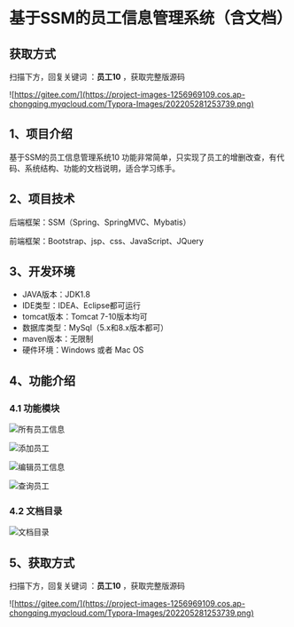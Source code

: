 # 基于SSM的员工信息管理系统（含文档）

## 获取方式

扫描下方，回复关键词  ：**员工10** ，获取完整版源码

![https://gitee.com/](https://project-images-1256969109.cos.ap-chongqing.myqcloud.com/Typora-Images/202205281253739.png)

## 1、项目介绍

基于SSM的员工信息管理系统10 功能非常简单，只实现了员工的增删改查，有代码、系统结构、功能的文档说明，适合学习练手。


## 2、项目技术

后端框架：SSM（Spring、SpringMVC、Mybatis）

前端框架：Bootstrap、jsp、css、JavaScript、JQuery

## 3、开发环境

- JAVA版本：JDK1.8
- IDE类型：IDEA、Eclipse都可运行
- tomcat版本：Tomcat 7-10版本均可
- 数据库类型：MySql（5.x和8.x版本都可） 
- maven版本：无限制
- 硬件环境：Windows 或者 Mac OS


## 4、功能介绍

### 4.1 功能模块

![所有员工信息](https://project-images-1256969109.cos.ap-chongqing.myqcloud.com/Typora-Images/202207142002799.jpg)

![添加员工](https://project-images-1256969109.cos.ap-chongqing.myqcloud.com/Typora-Images/202207142002209.jpg)

![编辑员工信息](https://project-images-1256969109.cos.ap-chongqing.myqcloud.com/Typora-Images/202207142002715.jpg)

![查询员工](https://project-images-1256969109.cos.ap-chongqing.myqcloud.com/Typora-Images/202207142003119.jpg)

### 4.2 文档目录

![文档目录](https://project-images-1256969109.cos.ap-chongqing.myqcloud.com/Typora-Images/202207142002729.jpg)

## 5、获取方式

扫描下方，回复关键词  ：**员工10** ，获取完整版源码



![https://gitee.com/](https://project-images-1256969109.cos.ap-chongqing.myqcloud.com/Typora-Images/202205281253739.png)

